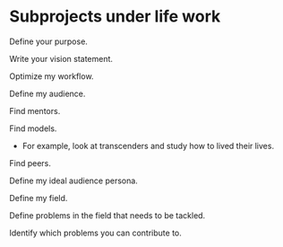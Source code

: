 # Subprojects under life work

Define your purpose.

Write your vision statement.

Optimize my workflow.

Define my audience.

Find mentors.

Find models.

- For example, look at transcenders and study how to lived their lives.

Find peers.

Define my ideal audience persona.

Define my field.

Define problems in the field that needs to be tackled.

Identify which problems you can contribute to.

